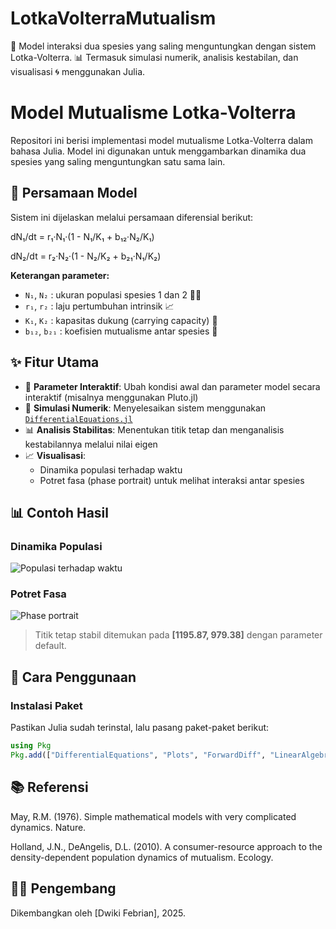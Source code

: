 # LotkaVolterraMutualism
🌿 Model interaksi dua spesies yang saling menguntungkan dengan sistem Lotka-Volterra. 📊 Termasuk simulasi numerik, analisis kestabilan, dan visualisasi 🌀 menggunakan Julia.

# Model Mutualisme Lotka-Volterra

Repositori ini berisi implementasi model mutualisme Lotka-Volterra dalam bahasa Julia. Model ini digunakan untuk menggambarkan dinamika dua spesies yang saling menguntungkan satu sama lain.

## 📘 Persamaan Model

Sistem ini dijelaskan melalui persamaan diferensial berikut:

dN₁/dt = r₁·N₁·(1 - N₁/K₁ + b₁₂·N₂/K₁)

dN₂/dt = r₂·N₂·(1 - N₂/K₂ + b₂₁·N₁/K₂)

**Keterangan parameter:**
- `N₁`, `N₂` : ukuran populasi spesies 1 dan 2 🐛🌱  
- `r₁`, `r₂` : laju pertumbuhan intrinsik 📈  
- `K₁`, `K₂` : kapasitas dukung (carrying capacity) 🌾  
- `b₁₂`, `b₂₁` : koefisien mutualisme antar spesies 🤝

## ✨ Fitur Utama

- 🔧 **Parameter Interaktif**: Ubah kondisi awal dan parameter model secara interaktif (misalnya menggunakan Pluto.jl)
- 🧮 **Simulasi Numerik**: Menyelesaikan sistem menggunakan [`DifferentialEquations.jl`](https://diffeq.sciml.ai/)
- 📊 **Analisis Stabilitas**: Menentukan titik tetap dan menganalisis kestabilannya melalui nilai eigen
- 📈 **Visualisasi**:
  - Dinamika populasi terhadap waktu
  - Potret fasa (phase portrait) untuk melihat interaksi antar spesies

## 📊 Contoh Hasil

### Dinamika Populasi
![Populasi terhadap waktu](path/to/time_plot.png)

### Potret Fasa
![Phase portrait](path/to/phase_plot.png)

> Titik tetap stabil ditemukan pada **[1195.87, 979.38]** dengan parameter default.

## 🚀 Cara Penggunaan

### Instalasi Paket

Pastikan Julia sudah terinstal, lalu pasang paket-paket berikut:

```julia
using Pkg
Pkg.add(["DifferentialEquations", "Plots", "ForwardDiff", "LinearAlgebra"])
```

## 📚 Referensi
May, R.M. (1976). Simple mathematical models with very complicated dynamics. Nature.

Holland, J.N., DeAngelis, D.L. (2010). A consumer-resource approach to the density-dependent population dynamics of mutualism. Ecology.

## 👨‍💻 Pengembang
Dikembangkan oleh [Dwiki Febrian], 2025.
